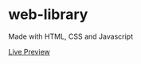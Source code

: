 # web-library
Made with HTML, CSS and Javascript

<a href="https://argotenacius.github.io/web-library/">Live Preview</a>
